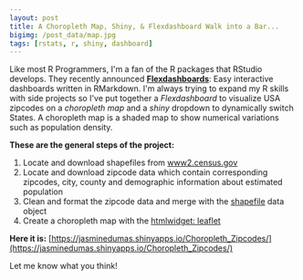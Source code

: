 ```yaml
---
layout: post
title: A Choropleth Map, Shiny, & Flexdashboard Walk into a Bar...
bigimg: /post_data/map.jpg
tags: [rstats, r, shiny, dashboard]
---
```


Like most R Programmers, I'm a fan of the R packages that RStudio develops. They recently announced [**Flexdashboards**](https://blog.rstudio.org/2016/05/17/flexdashboard-easy-interactive-dashboards-for-r/): Easy interactive dashboards written in RMarkdown. I'm always trying to expand my R skills with side projects so I've put together a *Flexdashboard* to visualize USA zipcodes on a *choropleth map* and a *shiny* dropdown to dynamically switch States. A choropleth map is a shaded map to show numerical variations such as population density.

**These are the general steps of the project:**

1. Locate and download shapefiles from [www2.census.gov](www2.census.gov)
2. Locate and download zipcode data which contain corresponding zipcodes, city, county and demographic information about estimated population
3. Clean and format the zipcode data and merge with the [shapefile](https://en.wikipedia.org/wiki/Shapefile) data object
4. Create a choropleth map with the [htmlwidget: leaflet](https://rstudio.github.io/leaflet/)

**Here it is:** [https://jasminedumas.shinyapps.io/Choropleth_Zipcodes/](https://jasminedumas.shinyapps.io/Choropleth_Zipcodes/)

Let me know what you think!
